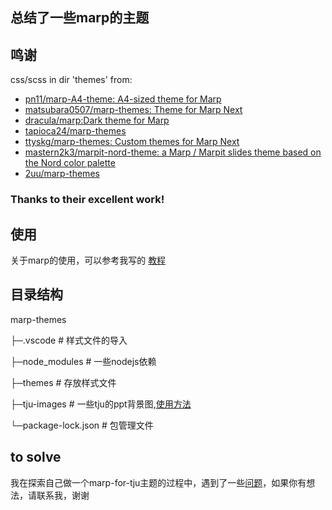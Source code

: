 ## 总结了一些marp的主题


## 鸣谢

css/scss in dir 'themes'  from:

- [pn11/marp-A4-theme: A4-sized theme for Marp](https://github.com/pn11/marp-A4-theme)
- [matsubara0507/marp-themes: Theme for Marp Next](https://github.com/matsubara0507/marp-themes)
- [dracula/marp:Dark theme for Marp](https://github.com/dracula/marp) 
- [tapioca24/marp-themes](https://github.com/tapioca24/marp-themes)
- [ttyskg/marp-themes: Custom themes for Marp Next](https://github.com/ttyskg/marp-themes)
- [mastern2k3/marpit-nord-theme: a Marp / Marpit slides theme based on the Nord color palette](https://github.com/mastern2k3/marpit-nord-theme)
- [2uu/marp-themes](https://github.com/2uu/marp-themes/)

### Thanks to their excellent work!


## 使用

关于marp的使用，可以参考我写的 [教程](https://changqingaas.github.io/%E6%95%99%E7%A8%8B/marp/%E7%94%A8Markdown%E5%88%B6%E4%BD%9C%E5%B9%BB%E7%81%AF%E7%89%87-Marp/)


## 目录结构

marp-themes

├─.vscode # 样式文件的导入

├─node_modules # 一些nodejs依赖

├─themes # 存放样式文件

├─tju-images # 一些tju的ppt背景图,[使用方法](https://changqingaas.github.io/%E6%95%99%E7%A8%8B/marp/%E7%94%A8Markdown%E5%88%B6%E4%BD%9C%E5%B9%BB%E7%81%AF%E7%89%87-Marp/)

└─package-lock.json # 包管理文件


## to solve

我在探索自己做一个marp-for-tju主题的过程中，遇到了一些[问题](https://changqingaas.github.io/%E7%A2%8E%E7%A2%8E%E5%BF%B5/marp/%E5%85%B3%E4%BA%8Emarp-theme-for-tju%E7%9A%84%E6%8E%A2%E7%B4%A2/)，如果你有想法，请联系我，谢谢

